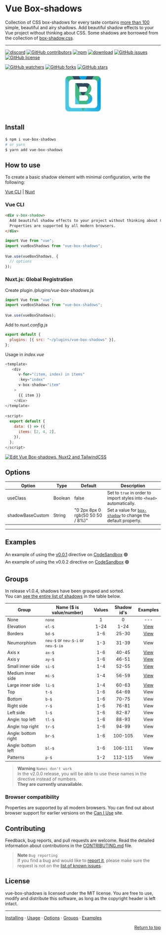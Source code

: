 # Vue Box-shadows

Collection of CSS box-shadows for every taste contains [more than 100](#groups) simple, beautiful and airy shadows. Add beautiful shadow effects to your Vue project without thinking about CSS. Some shadows are borrowed from the collection of [box-shadow.css][bsh-repo].

---

[![discord][discord-img]][discord]
[![GitHub contributors][contributors-img]][contributors]
[![npm][npm-img]][npm]
[![download][download-img]][download]
[![GitHub issues][issues-img]][issues]
[![GitHub license][license-img]][license]

[![GitHub watchers](https://img.shields.io/github/watchers/andrejsharapov/vue-box-shadows?style=social)][watchers]
[![GitHub forks](https://img.shields.io/github/forks/andrejsharapov/vue-box-shadows.svg?style=social&)][forks]
[![GitHub stars](https://img.shields.io/github/stars/andrejsharapov/vue-box-shadows.svg?style=social)][stars]

<p align="center">
<img alt="vue-box-shadows" width="128" height="128" src="https://raw.githubusercontent.com/andrejsharapov/vue-box-shadows/master/src/logo.png">
</p>

## Install

```bash
$ npm i vue-box-shadows
# or yarn
$ yarn add vue-box-shadows
```

## How to use

To create a basic shadow element with minimal configuration, write the following:

[Vue CLI](#vue-cli) | [Nuxt](#nuxtjs-global-registration)

### Vue CLI

```html
<div v-box-shadow>
  Add beautiful shadow effects to your project without thinking about CSS.
  Properties are supported by all modern browsers.
</div>
```

```js
import Vue from "vue";
import vueBoxShadows from "vue-box-shadows";

Vue.use(vueBoxShadows, {
  // options
});
```

### Nuxt.js: Global Registration

Create plugin _/plugins/vue-box-shadows.js_

```js
import Vue from "vue";
import vueBoxShadows from "vue-box-shadows";

Vue.use(vueBoxShadows);
```

Add to _nuxt.config.js_

```js
export default {
  plugins: [{ src: "~/plugins/vue-box-shadows" }],
};
```

Usage in _index.vue_

```js
<template>
   <div
      v-for="(item, index) in items"
      :key="index"
      v-box-shadow="item"
    >
      {{ item }}
    </div>
</template>

<script>
  export default {
    data: () => ({
      items: [2, 4, 2],
    }),
  };
</script>
```

[![Edit Vue Box-shadows, Nuxt2 and TailwindCSS](https://codesandbox.io/static/img/play-codesandbox.svg)](https://codesandbox.io/s/vue-box-shadows-nuxt2-and-tailwindcss-db9968?fontsize=14&hidenavigation=1&theme=dark)

## Options

| Option           | Type    | Default                          | Description                                                          |
| ---------------- | ------- | -------------------------------- | -------------------------------------------------------------------- |
| useClass         | Boolean | false                            | Set to `true` in order to import styles into `<head>` automatically. |
| shadowBaseCustom | String  | "0 2px 8px 0 rgb(50 50 50 / 8%)" | Set a value for [`box-shadow`][docs] to change the default property. |

---

## Examples

An example of using the [v0.0.1](https://github.com/andrejsharapov/vue-box-shadows/discussions/7#discussioncomment-3175104) directive on [CodeSandbox][codesandbox-01] :green_circle:  
An example of using the v0.0.2 directive on [CodeSandbox][codesandbox-02] :green_circle:

## Groups

In release v1.0.4, shadows have been grouped and sorted.  
You can [see the entire list of shadows][1.0.4] in the table below.

| Group               | Name ($ is value/number)           | Values | Shadow id's |   Examples    |
| ------------------- | ---------------------------------- | :----: | :---------: | :-----------: |
| None                | `none`                             |   1    |      0      |      ---      |
| Elevation           | `el-$`                             |  1-24  |    1-24     | [View][ex-el] |
| Borders             | `bd-$`                             |  1-6   |    25-30    | [View][ex-bd] |
| Neumorphism         | `neu-$` or `neu-$-i` or `neu-$-io` |  1-3   |    31-39    |     View      |
| Axis x              | `ax-$`                             |  1-6   |    40-45    | [View][ex-ax] |
| Axis y              | `ay-$`                             |  1-6   |    46-51    | [View][ex-ay] |
| Small inner side    | `si-$`                             |  1-4   |    52-55    | [View][ex-si] |
| Medium inner side   | `mi-$`                             |  1-4   |    56-59    | [View][ex-mi] |
| Large inner side    | `li-$`                             |  1-4   |    60-63    | [View][ex-li] |
| Top                 | `t-$`                              |  1-6   |    64-69    |     View      |
| Bottom              | `b-$`                              |  1-6   |    70-75    |     View      |
| Right side          | `r-$`                              |  1-6   |    76-81    |     View      |
| Left side           | `l-$`                              |  1-6   |    82-87    |     View      |
| Angle: top left     | `tl-$`                             |  1-6   |    88-93    |     View      |
| Angle: top right    | `tr-$`                             |  1-6   |    94-99    |     View      |
| Angle: bottom right | `br-$`                             |  1-6   |   100-105   |     View      |
| Angle: bottom left  | `bl-$`                             |  1-6   |   106-111   |     View      |
| Patterns            | `p-$`                              |  1-2   |   112-115   |     View      |

> **Warning** `Names don't work`  
> In the v2.0.0 release, you will be able to use these names in the directive instead of numbers.  
> **They are currently unavailable.**

### Browser compatibility

Properties are supported by all modern browsers. You can find out about browser support for earlier versions on the [Can I Use][caniuse] site.

## Contributing

Feedback, bug reports, and pull requests are welcome. Read the detailed information about contributions in the [CONTRIBUTING.md][contributing] file.

> **Note** `Bug reporting`  
> If you find a bug and would like to [report it][bug-report], please make sure the request is not on the [list of known issues][bugs].

## License

vue-box-shadows is licensed under the MIT license. You are free to use, modify and distribute this software, as long as the copyright header is left intact.

---

[Installing](#install) · [Usage](#how-to-use) · [Options](#options) · [Groups](#groups) · [Examples](#examples)

<p align="right">
<a href="#vue-box-shadows">Return to top</a>
</p>

[bsh-repo]: https://github.com/madeas/box-shadows.css
[caniuse]: https://caniuse.com/?search=box-shadow
[codesandbox-01]: https://codesandbox.io/s/vue-box-shadows-0-0-1-ukvpi1
[codesandbox-02]: https://codesandbox.io/s/vue-box-shadows-0-0-2-j5fx1i
[1.0.4]: https://codesandbox.io/s/vue-box-shadows-1-0-4-mrjlvt

<!--  -->

[docs]: https://developer.mozilla.org/en-US/docs/Web/CSS/box-shadow
[contributing]: https://github.com/andrejsharapov/vue-box-shadows/blob/master/CONTRIBUTING.md
[testing]: https://github.com/andrejsharapov/vue-box-shadows/discussions/8
[bugs]: https://github.com/andrejsharapov/vue-box-shadows/issues?q=is%3Aissue+is%3Aopen+sort%3Aupdated-desc+label%3ABugfix
[bug-report]: https://github.com/andrejsharapov/vue-box-shadows/issues/new?labels=Bug+report&template=bug_report.md+

<!--  -->

[discord]: https://discord.gg/XtT4Hdf3
[discord-img]: https://img.shields.io/badge/discord-channel-5865f2.svg

<!--  -->

[npm]: https://www.npmjs.com/package/vue-box-shadows
[npm-img]: https://img.shields.io/npm/v/vue-box-shadows?color=c53635
[download]: https://npm-stat.com/charts.html?package=vue-box-shadows
[download-img]: https://img.shields.io/npm/dm/vue-box-shadows.svg
[license]: https://github.com/andrejsharapov/vue-box-shadows/blob/master/LICENSE
[license-img]: https://img.shields.io/github/license/andrejsharapov/vue-box-shadows.svg
[issues]: https://github.com/andrejsharapov/vue-box-shadows/issues/
[issues-img]: https://img.shields.io/github/issues/andrejsharapov/vue-box-shadows.svg
[contributors]: https://github.com/andrejsharapov/vue-box-shadows/graphs/contributors/
[contributors-img]: https://img.shields.io/github/contributors/andrejsharapov/vue-box-shadows?color=fd7e17

<!--  -->

[watchers]: https://github.com/andrejsharapov/vue-box-shadows/watchers/
[forks]: https://github.com/andrejsharapov/vue-box-shadows/network/
[stars]: https://github.com/andrejsharapov/vue-box-shadows/stargazers/

<!--  -->

[ex-el]: https://codesandbox.io/s/v-b-s-1-0-4-elevation-w22j9h?file=/src/App.vue
[ex-bd]: https://codesandbox.io/s/v-b-s-1-0-4-bd-merco1?file=/src/App.vue
[ex-ax]: https://codesandbox.io/s/v-b-s-1-0-4-axis-x-msdqlx?file=/src/App.vue
[ex-ay]: https://codesandbox.io/s/v-b-s-1-0-4-axis-y-nzd9gm?file=/src/App.vue
[ex-si]: https://codesandbox.io/s/v-b-s-1-0-4-si-rppl4t?file=/src/App.vue
[ex-mi]: https://codesandbox.io/s/v-b-s-1-0-4-mi-pcisfe?file=/src/App.vue
[ex-li]: https://codesandbox.io/s/v-b-s-1-0-4-li-yu3hf1?file=/src/App.vue
